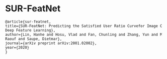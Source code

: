 # SUR-FeatNet

<small>
<pre>
@article{sur-featnet,
title={SUR-FeatNet: Predicting the Satisfied User Ratio Curvefor Image Compression with <br>Deep Feature Learning},
author={Lin, Hanhe and Hosu, Vlad and Fan, Chunling and Zhang, Yun and Mu, Yuchen and Hamzaoui, <br>Raouf and Saupe, Dietmar},
journal={arXiv preprint arXiv:2001.02002},
year={2020}
}
</pre>
</small>
